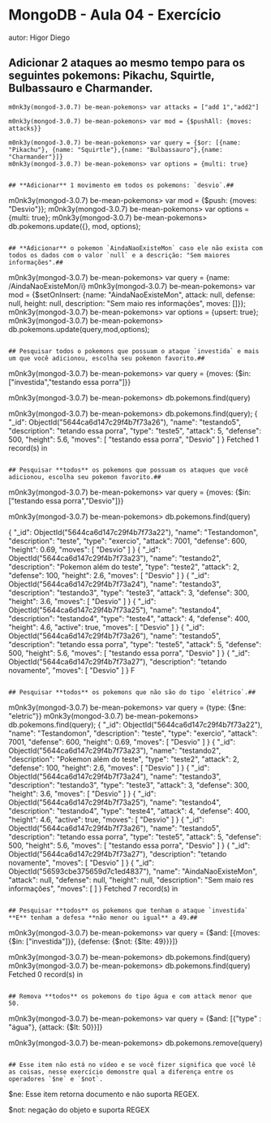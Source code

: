 # MongoDB - Aula 04 - Exercício
autor: Higor Diego

## **Adicionar** 2 ataques ao mesmo tempo para os seguintes pokemons: Pikachu, Squirtle, Bulbassauro e Charmander.

```
m0nk3y(mongod-3.0.7) be-mean-pokemons> var attacks = ["add 1","add2"]

m0nk3y(mongod-3.0.7) be-mean-pokemons> var mod = {$pushAll: {moves: attacks}}

m0nk3y(mongod-3.0.7) be-mean-pokemons> var query = {$or: [{name: "Pikachu"}, {name: "Squirtle"},{name: "Bulbassauro"},{name: "Charmander"}]}
m0nk3y(mongod-3.0.7) be-mean-pokemons> var options = {multi: true}


## **Adicionar** 1 movimento em todos os pokemons: `desvio`.##

```
m0nk3y(mongod-3.0.7) be-mean-pokemons> var mod = {$push: {moves: "Desvio"}};
m0nk3y(mongod-3.0.7) be-mean-pokemons> var options = {multi: true};
m0nk3y(mongod-3.0.7) be-mean-pokemons> db.pokemons.update({}, mod, options);

```

## **Adicionar** o pokemon `AindaNaoExisteMon` caso ele não exista com todos os dados com o valor `null` e a descrição: "Sem maiores informações".##

```
m0nk3y(mongod-3.0.7) be-mean-pokemons> var query = {name: /AindaNaoExisteMon/i}
m0nk3y(mongod-3.0.7) be-mean-pokemons> var mod = {$setOnInsert: {name: "AindaNaoExisteMon", attack: null, defense: null, height: null, description: "Sem maio res informações", moves: []}};
m0nk3y(mongod-3.0.7) be-mean-pokemons> var options = {upsert: true};
m0nk3y(mongod-3.0.7) be-mean-pokemons> db.pokemons.update(query,mod,options);


```

## Pesquisar todos o pokemons que possuam o ataque `investida` e mais um que você adicionou, escolha seu pokemon favorito.##

```
m0nk3y(mongod-3.0.7) be-mean-pokemons> var query = {moves: {$in: ["investida","testando essa porra"]}}

m0nk3y(mongod-3.0.7) be-mean-pokemons> db.pokemons.find(query)

m0nk3y(mongod-3.0.7) be-mean-pokemons> db.pokemons.find(query);
{
  "_id": ObjectId("5644ca6d147c29f4b7f73a26"),
  "name": "testando5",
  "description": "tetando essa porra",
  "type": "teste5",
  "attack": 5,
  "defense": 500,
  "height": 5.6,
  "moves": [
    "testando essa porra",
    "Desvio"
  ]
}
Fetched 1 record(s) in 


```

## Pesquisar **todos** os pokemons que possuam os ataques que você adicionou, escolha seu pokemon favorito.##

```
m0nk3y(mongod-3.0.7) be-mean-pokemons> var query = {moves: {$in: ["testando essa porra","Desvio"]}}

m0nk3y(mongod-3.0.7) be-mean-pokemons> db.pokemons.find(query)

{
  "_id": ObjectId("5644ca6d147c29f4b7f73a22"),
  "name": "Testandomon",
  "description": "teste",
  "type": "exercio",
  "attack": 7001,
  "defense": 600,
  "height": 0.69,
  "moves": [
    "Desvio"
  ]
}
{
  "_id": ObjectId("5644ca6d147c29f4b7f73a23"),
  "name": "testando2",
  "description": "Pokemon além do teste",
  "type": "teste2",
  "attack": 2,
  "defense": 100,
  "height": 2.6,
  "moves": [
    "Desvio"
  ]
}
{
  "_id": ObjectId("5644ca6d147c29f4b7f73a24"),
  "name": "testando3",
  "description": "testando3",
  "type": "teste3",
  "attack": 3,
  "defense": 300,
  "height": 3.6,
  "moves": [
    "Desvio"
  ]
}
{
  "_id": ObjectId("5644ca6d147c29f4b7f73a25"),
  "name": "testando4",
  "description": "testando4",
  "type": "teste4",
  "attack": 4,
  "defense": 400,
  "height": 4.6,
  "active": true,
  "moves": [
    "Desvio"
  ]
}
{
  "_id": ObjectId("5644ca6d147c29f4b7f73a26"),
  "name": "testando5",
  "description": "tetando essa porra",
  "type": "teste5",
  "attack": 5,
  "defense": 500,
  "height": 5.6,
  "moves": [
    "testando essa porra",
    "Desvio"
  ]
}
{
  "_id": ObjectId("5644ca6d147c29f4b7f73a27"),
  "description": "tetando novamente",
  "moves": [
    "Desvio"
  ]
}
F

```

## Pesquisar **todos** os pokemons que não são do tipo `elétrico`.##

```
m0nk3y(mongod-3.0.7) be-mean-pokemons>  var query = {type: {$ne: "eletric"}}
m0nk3y(mongod-3.0.7) be-mean-pokemons> db.pokemons.find(query);
{
  "_id": ObjectId("5644ca6d147c29f4b7f73a22"),
  "name": "Testandomon",
  "description": "teste",
  "type": "exercio",
  "attack": 7001,
  "defense": 600,
  "height": 0.69,
  "moves": [
    "Desvio"
  ]
}
{
  "_id": ObjectId("5644ca6d147c29f4b7f73a23"),
  "name": "testando2",
  "description": "Pokemon além do teste",
  "type": "teste2",
  "attack": 2,
  "defense": 100,
  "height": 2.6,
  "moves": [
    "Desvio"
  ]
}
{
  "_id": ObjectId("5644ca6d147c29f4b7f73a24"),
  "name": "testando3",
  "description": "testando3",
  "type": "teste3",
  "attack": 3,
  "defense": 300,
  "height": 3.6,
  "moves": [
    "Desvio"
  ]
}
{
  "_id": ObjectId("5644ca6d147c29f4b7f73a25"),
  "name": "testando4",
  "description": "testando4",
  "type": "teste4",
  "attack": 4,
  "defense": 400,
  "height": 4.6,
  "active": true,
  "moves": [
    "Desvio"
  ]
}
{
  "_id": ObjectId("5644ca6d147c29f4b7f73a26"),
  "name": "testando5",
  "description": "tetando essa porra",
  "type": "teste5",
  "attack": 5,
  "defense": 500,
  "height": 5.6,
  "moves": [
    "testando essa porra",
    "Desvio"
  ]
}
{
  "_id": ObjectId("5644ca6d147c29f4b7f73a27"),
  "description": "tetando novamente",
  "moves": [
    "Desvio"
  ]
}
{
  "_id": ObjectId("56593cbe375659d7c1ed4837"),
  "name": "AindaNaoExisteMon",
  "attack": null,
  "defense": null,
  "height": null,
  "description": "Sem maio res informações",
  "moves": [ ]
}
Fetched 7 record(s) in 

```

## Pesquisar **todos** os pokemons que tenham o ataque `investida` **E** tenham a defesa **não menor ou igual** a 49.##

```
m0nk3y(mongod-3.0.7) be-mean-pokemons> var query = {$and: [{moves: {$in: ["investida"]}}, {defense: {$not: {$lte: 49}}}]}

m0nk3y(mongod-3.0.7) be-mean-pokemons> db.pokemons.find(query)
m0nk3y(mongod-3.0.7) be-mean-pokemons> db.pokemons.find(query)
Fetched 0 record(s) in 

```

## Remova **todos** os pokemons do tipo água e com attack menor que 50.

```
m0nk3y(mongod-3.0.7) be-mean-pokemons> var query = {$and: [{"type" : "água"}, {attack: {$lt: 50}}]}

m0nk3y(mongod-3.0.7) be-mean-pokemons>  db.pokemons.remove(query)


```

## Esse item não está no vídeo e se você fizer significa que você lê as coisas, nesse exercício demonstre qual a diferença entre os operadores `$ne` e `$not`.

```
$ne: Esse item retorna documento e não suporta REGEX.

$not: negação do objeto e suporta REGEX


```
